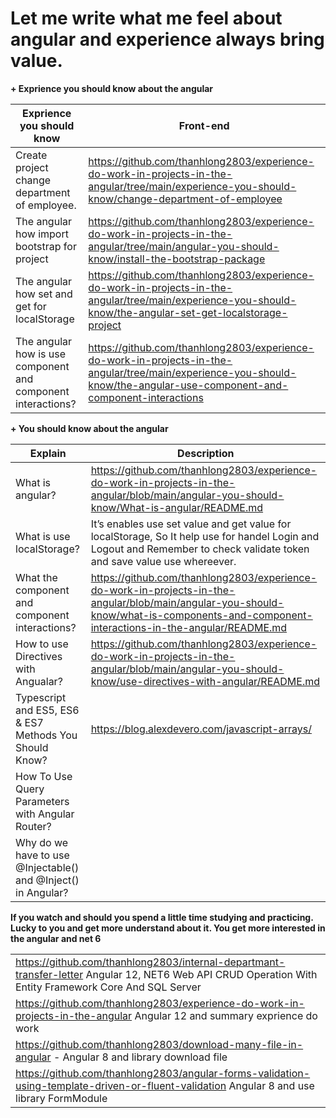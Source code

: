 



# Let me write what me feel about angular and experience always bring value. 

**+ Exprience you should know about the angular**

| Exprience you should know  | Front-end |
|--|--|
| Create project change department of employee.   |https://github.com/thanhlong2803/experience-do-work-in-projects-in-the-angular/tree/main/experience-you-should-know/change-department-of-employee |
| The angular how import bootstrap for project| https://github.com/thanhlong2803/experience-do-work-in-projects-in-the-angular/tree/main/angular-you-should-know/install-the-bootstrap-package  ||
| The angular how set and get for localStorage   | https://github.com/thanhlong2803/experience-do-work-in-projects-in-the-angular/tree/main/experience-you-should-know/the-angular-set-get-localstorage-project| |
The angular how is use component and component interactions? | https://github.com/thanhlong2803/experience-do-work-in-projects-in-the-angular/tree/main/experience-you-should-know/the-angular-use-component-and-component-interactions | 


**+ You should know about the angular**


| Explain | Description  |
|--|--|
|  What is angular? | https://github.com/thanhlong2803/experience-do-work-in-projects-in-the-angular/blob/main/angular-you-should-know/What-is-angular/README.md |
|What is use localStorage?|It’s enables use set value and get value for localStorage, So It help use for handel Login and Logout and Remember to check validate token and save value use whereever.|
|What the component and component interactions?|https://github.com/thanhlong2803/experience-do-work-in-projects-in-the-angular/blob/main/angular-you-should-know/what-is-components-and-component-interactions-in-the-angular/README.md |
|How to use Directives with Angualar?|https://github.com/thanhlong2803/experience-do-work-in-projects-in-the-angular/blob/main/angular-you-should-know/use-directives-with-angular/README.md|
|Typescript and ES5, ES6 & ES7 Methods You Should Know? |https://blog.alexdevero.com/javascript-arrays/|
|How To Use Query Parameters with Angular Router?||
|Why do we have to use @Injectable() and @Inject() in Angular? ||



**If you watch and should you spend a little time studying and practicing. Lucky to you and get more understand about it. You get more interested in the angular and net 6**



|  |
|--|
|https://github.com/thanhlong2803/internal-departmant-transfer-letter  Angular 12, NET6 Web API CRUD Operation With Entity Framework Core And SQL Server   |
|https://github.com/thanhlong2803/experience-do-work-in-projects-in-the-angular Angular 12 and summary exprience do work|
|https://github.com/thanhlong2803/download-many-file-in-angular -  Angular 8 and library download file  |
|https://github.com/thanhlong2803/angular-forms-validation-using-template-driven-or-fluent-validation  Angular 8 and use library FormModule|
